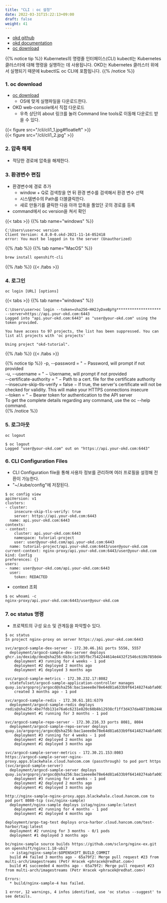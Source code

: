 ```yaml
---
title: "CLI : oc 설정"
date: 2022-03-31T15:22:13+09:00
draft: false
weight: 41
---
```


- [okd github](https://github.com/openshift/okd)  
- [okd documentation](https://docs.okd.io/latest/cli_reference/openshift_cli/getting-started-cli.html#cli-getting-started)  
- [oc download](https://github.com/openshift/okd/releases)  


{{% notice tip %}}
Kubernetes의 명령줄 인터페이스(CLI) kubectl는 Kubernetes 클러스터에 대해 명령을 실행하는 데 사용됩니다. 
OKD는 Kubernetes 클러스터 위에서 실행되기 때문에 kubectl도 oc CLI에 포함됩니다.
{{% /notice %}}

### 1. oc download
- [oc download](https://github.com/openshift/okd/releases)  
  - OS에 맞게 실행파일을 다운로드한다. 
- OKD web-console에서 직접 다운로드
  - 우측 상단의 about 링크를 눌러 Command line tools로 이동해 다운로드 받을 수 있다.  

{{< figure src="/cli/cli1_1.jpg#floatleft" >}}   
{{< figure src="/cli/cli1_2.jpg" >}}   

### 2. 압축 해제
- 적당한 경로에 압축을 해제한다. 

### 3. 환경변수 편집
* 환경변수에 경로 추가  
  * window + Q로 검색창을 연 뒤 환경 변수를 검색해서 환경 변수 선택  
  * 시스템변수의 Path를 더블클릭한다.  
  * 새로 만들기를 클릭한 다음 아까 압축을 풀었던 곳의 경로를 등록  
* command에서 oc version을 쳐서 확인


{{< tabs >}}
{{% tab name="windows" %}}
```windows
C:\Users\user>oc version
Client Version: 4.8.0-0.okd-2021-11-14-052418
error: You must be logged in to the server (Unauthorized)
```
{{% /tab %}}
{{% tab name="MacOS" %}}
```Bash
brew install openshift-cli
```
{{% /tab %}}
{{< /tabs >}}

### 4. 로그인
```
oc login [URL] [options]
```

{{< tabs >}}
{{% tab name="windows" %}}
```windows
C:\Users\user>oc login --token=sha256~HH2JyDxeBpYg******************** --server=https://api.your-okd.com:6443
Logged into "api.your-okd.com:6443" as "user@your-okd.com" using the token provided.

You have access to 97 projects, the list has been suppressed. You can list all projects with 'oc projects'

Using project "okd-tutorial".
```
{{% /tab %}}
{{< /tabs >}}

{{% notice tip %}}
-p, --password = " − Password, will prompt if not provided  
-u, --username = " − Username, will prompt if not provided  
--certificate-authority = " − Path to a cert. file for the certificate authority  
--insecure-skip-tls-verify = false − If true, the server's certificate will not be checked for validity. This will make your HTTPS connections insecure  
--token = " − Bearer token for authentication to the API server  
To get the complete details regarding any command, use the oc <Command Name> --help command.  
{{% /notice %}}


### 5. 로그아웃
```
oc logout
```

```
$ oc logout
Logged "user@your-okd.com" out on "https://api.your-okd.com:6443"
```

### 6. CLI Configuration Files
- CLI Configuration file을 통해 사용자 정보를 관리하며 여러 프로필을 설정해 전환이 가능한다. 
- "~/.kube/config"에 저장된다. 

```
$ oc config view
apiVersion: v1
clusters:
- cluster:
    insecure-skip-tls-verify: true
    server: https://api.your-okd.com:6443
  name: api.your-okd.com:6443
contexts:
- context:
    cluster: api.your-okd.com:6443
    namespace: tutorial-project
    user: user@your-okd.com/api.your-okd.com:6443
  name: tutorial-project/api.your-okd.com:6443/user@your-okd.com
current-context: nginx-proxy/api.your-okd.com:6443/user@your-okd.com
kind: Config
preferences: {}
users:
- name: user@your-okd.com/api.your-okd.com:6443
  user:
    token: REDACTED
```

- context 조회
```
$ oc whoami -c
nginx-proxy/api.your-okd.com:6443/user@your-okd.com
```

### 7. oc status 명령
- 프로젝트의 구성 요소 및 관계등을 파악할수 있다. 
``` command
$ oc status
In project nginx-proxy on server https://api.your-okd.com:6443

svc/argocd-sample-dex-server - 172.30.46.161 ports 5556, 5557
  deployment/argocd-sample-dex-server deploys ghcr.io/dexidp/dex@sha256:6b3cc1c385fbc7542244614e4432f2546c619b7850d44d2379c598309a06bed8
    deployment #3 running for 4 weeks - 1 pod
    deployment #2 deployed 2 months ago
    deployment #1 deployed 3 months ago

svc/argocd-sample-metrics - 172.30.232.17:8082
  statefulset/argocd-sample-application-controller manages quay.io/argoproj/argocd@sha256:bac1aeee8e78e64d81a633b9f64148274abfa003165544354e2ebf1335b6ee73
    created 3 months ago - 1 pod

svc/argocd-sample-redis - 172.30.61.181:6379
  deployment/argocd-sample-redis deploys redis@sha256:4be7fdb131e76a6c6231e820c60b8b12938cf1ff3d437da4871b9b2440f4e385
    deployment #1 running for 3 months - 1 pod

svc/argocd-sample-repo-server - 172.30.216.33 ports 8081, 8084
  deployment/argocd-sample-repo-server deploys quay.io/argoproj/argocd@sha256:bac1aeee8e78e64d81a633b9f64148274abfa003165544354e2ebf1335b6ee73
    deployment #3 running for 4 weeks - 1 pod
    deployment #2 deployed 2 months ago
    deployment #1 deployed 3 months ago

svc/argocd-sample-server-metrics - 172.30.21.153:8083
https://argocd-sample-server-nginx-proxy.apps.blackwhale.cloud.hancom.com (passthrough) to pod port https (svc/argocd-sample-server)
  deployment/argocd-sample-server deploys quay.io/argoproj/argocd@sha256:bac1aeee8e78e64d81a633b9f64148274abfa003165544354e2ebf1335b6ee73
    deployment #3 running for 4 weeks - 1 pod
    deployment #2 deployed 2 months ago
    deployment #1 deployed 3 months ago

http://nginx-sample-nginx-proxy.apps.blackwhale.cloud.hancom.com to pod port 8080-tcp (svc/nginx-sample)
  deployment/nginx-sample deploys istag/nginx-sample:latest
    deployment #2 running for 4 months - 1 pod
    deployment #1 deployed 4 months ago

deployment/argo-tag-test deploys orca-harbor.cloud.hancom.com/test-harbor/tag:latest
  deployment #2 running for 3 months - 0/1 pods
  deployment #1 deployed 3 months ago

bc/nginx-sample source builds https://github.com/sclorg/nginx-ex.git on openshift/nginx:1.18-ubi7
  -> istag/nginx-sample:$OPENSHIFT_BUILD_COMMIT
  build #4 failed 3 months ago - 65a79f2: Merge pull request #23 from multi-arch/imagestreams (Petr Hracek <phracek@redhat.com>)
  build #1 succeeded 4 months ago - 65a79f2: Merge pull request #23 from multi-arch/imagestreams (Petr Hracek <phracek@redhat.com>)

Errors:
  * build/nginx-sample-4 has failed.

1 error, 12 warnings, 4 infos identified, use 'oc status --suggest' to see details.
```